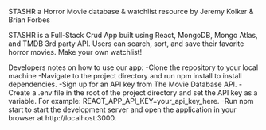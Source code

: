 STASHR 
a Horror Movie database & watchlist resource by Jeremy Kolker & Brian Forbes

STASHR is a Full-Stack Crud App built using React, MongoDB, Mongo Atlas, and TMDB 3rd party API.
Users can search, sort, and save their favorite horror movies. Make your own watchlist!


Developers notes on how to use our app:
-Clone the repository to your local machine
-Navigate to the project directory and run npm install to install dependencies.
-Sign up for an API key from The Movie Database API.
-Create a .env file in the root of the project directory and set the API key as a variable. For example: REACT_APP_API_KEY=your_api_key_here.
-Run npm start to start the development server and open the application in your browser at http://localhost:3000.

